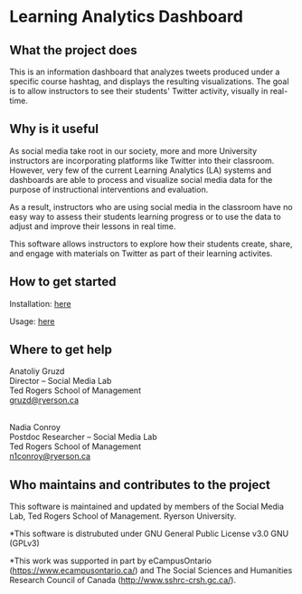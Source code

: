 # Learning Analytics Dashboard



What the project does
---------------------

This is an information dashboard that analyzes tweets produced under a specific course hashtag, and displays the resulting visualizations. The goal is to allow instructors to see their students' Twitter activity, visually in real-time. 


Why is it useful
----------------

As social media take root in our society, more and more University instructors are incorporating platforms like Twitter into their classroom. However, very few of the current Learning Analytics (LA) systems and dashboards are able to process and visualize social media data for the purpose of instructional interventions and evaluation. 

As a result, instructors who are using social media in the classroom have no easy way to assess their students learning progress or to use the data to adjust and improve their lessons in real time. 

This software allows instructors to explore how their students create, share, and engage with materials on Twitter as part of their learning activites.

How to get started 
------------------
Installation: [here](docs/Learning_Analytics_Dashboard_Installation_Guide.pdf)

Usage: [here](docs/Learning_Analytics_Dashboard_User_Guide.pdf)

Where to get help
------------------------------------------
Anatoliy Gruzd <br>
Director – Social Media Lab <br>
Ted Rogers School of Management <br>
gruzd@ryerson.ca			<br><br>

Nadia Conroy <br>
Postdoc Researcher – Social Media Lab<br> 
Ted Rogers School of Management <br>
n1conroy@ryerson.ca<br>


Who maintains and contributes to the project
--------------------------------------------
This software is maintained and updated by members of the Social Media Lab, Ted Rogers School of Management. Ryerson University.

*This software is distrubuted under GNU General Public License v3.0 GNU (GPLv3)

*This work was supported in part by eCampusOntario (https://www.ecampusontario.ca/) and The Social Sciences and Humanities Research Council of Canada (http://www.sshrc-crsh.gc.ca/).
